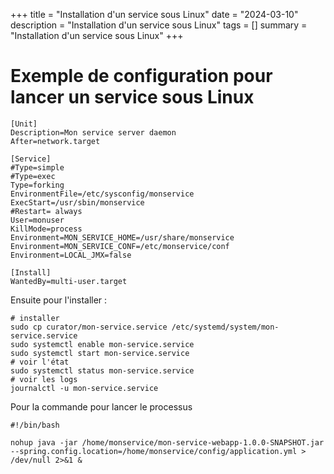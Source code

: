 +++
title = "Installation d'un service sous Linux"
date = "2024-03-10"
description = "Installation d'un service sous Linux"
tags = []
summary = "Installation d'un service sous Linux"
+++
# Exemple de configuration pour lancer un service sous Linux

```systemd
[Unit]
Description=Mon service server daemon
After=network.target

[Service]
#Type=simple
#Type=exec
Type=forking
EnvironmentFile=/etc/sysconfig/monservice
ExecStart=/usr/sbin/monservice
#Restart= always
User=monuser
KillMode=process
Environment=MON_SERVICE_HOME=/usr/share/monservice
Environment=MON_SERVICE_CONF=/etc/monservice/conf
Environment=LOCAL_JMX=false

[Install]
WantedBy=multi-user.target
```

Ensuite pour l'installer :
```shell
# installer
sudo cp curator/mon-service.service /etc/systemd/system/mon-service.service
sudo systemctl enable mon-service.service
sudo systemctl start mon-service.service
# voir l'état
sudo systemctl status mon-service.service
# voir les logs
journalctl -u mon-service.service
```

Pour la commande pour lancer le processus 
```
#!/bin/bash

nohup java -jar /home/monservice/mon-service-webapp-1.0.0-SNAPSHOT.jar --spring.config.location=/home/monservice/config/application.yml > /dev/null 2>&1 &
```

                    